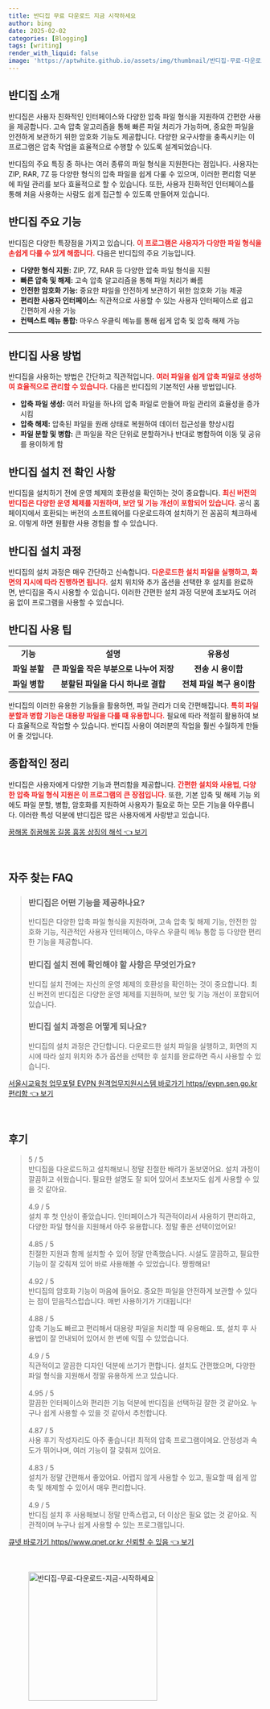 ```yaml
---
title: 반디집 무료 다운로드 지금 시작하세요
author: bing
date: 2025-02-02
categories: [Blogging]
tags: [writing]
render_with_liquid: false
image: 'https://aptwhite.github.io/assets/img/thumbnail/반디집-무료-다운로드-지금-시작하세요.webp'
---
```



<h2 id='반디집_소개'>반디집 소개</h2>

<p>반디집은 사용자 친화적인 인터페이스와 다양한 압축 파일 형식을 지원하여 간편한 사용을 제공합니다. 고속 압축 알고리즘을 통해 빠른 파일 처리가 가능하며, 중요한 파일을 안전하게 보관하기 위한 암호화 기능도 제공합니다. 다양한 요구사항을 충족시키는 이 프로그램은 압축 작업을 효율적으로 수행할 수 있도록 설계되었습니다.</p>

<p>반디집의 주요 특징 중 하나는 여러 종류의 파일 형식을 지원한다는 점입니다. 사용자는 ZIP, RAR, 7Z 등 다양한 형식의 압축 파일을 쉽게 다룰 수 있으며, 이러한 편리함 덕분에 파일 관리를 보다 효율적으로 할 수 있습니다. 또한, 사용자 친화적인 인터페이스를 통해 처음 사용하는 사람도 쉽게 접근할 수 있도록 만들어져 있습니다.</p>

<h2 id='반디집_기능'>반디집 주요 기능</h2>

<p>반디집은 다양한 특장점을 가지고 있습니다. <b><span style="color: #ee2323;">이 프로그램은 사용자가 다양한 파일 형식을 손쉽게 다룰 수 있게 해줍니다.</span></b> 다음은 반디집의 주요 기능입니다.</p>

<ul>
    <li><b>다양한 형식 지원:</b> ZIP, 7Z, RAR 등 다양한 압축 파일 형식을 지원</li>
    <li><b>빠른 압축 및 해제:</b> 고속 압축 알고리즘을 통해 파일 처리가 빠름</li>
    <li><b>안전한 암호화 기능:</b> 중요한 파일을 안전하게 보관하기 위한 암호화 기능 제공</li>
    <li><b>편리한 사용자 인터페이스:</b> 직관적으로 사용할 수 있는 사용자 인터페이스로 쉽고 간편하게 사용 가능</li>
    <li><b>컨텍스트 메뉴 통합:</b> 마우스 우클릭 메뉴를 통해 쉽게 압축 및 압축 해제 가능</li>
</ul>

<hr />

<h2 id='반디집_사용방법'>반디집 사용 방법</h2>

<p>반디집을 사용하는 방법은 간단하고 직관적입니다. <b><span style="color: #ee2323;">여러 파일을 쉽게 압축 파일로 생성하여 효율적으로 관리할 수 있습니다.</span></b> 다음은 반디집의 기본적인 사용 방법입니다.</p>

<ul>
    <li><b>압축 파일 생성:</b> 여러 파일을 하나의 압축 파일로 만들어 파일 관리의 효율성을 증가시킴</li>
    <li><b>압축 해제:</b> 압축된 파일을 원래 상태로 복원하여 데이터 접근성을 향상시킴</li>
    <li><b>파일 분할 및 병합:</b> 큰 파일을 작은 단위로 분할하거나 반대로 병합하여 이동 및 공유를 용이하게 함</li>
</ul>

<h2 id='반디집_설치전_확인사항'>반디집 설치 전 확인 사항</h2>

<p>반디집을 설치하기 전에 운영 체제의 호환성을 확인하는 것이 중요합니다. <b><span style="color: #ee2323;">최신 버전의 반디집은 다양한 운영 체제를 지원하며, 보안 및 기능 개선이 포함되어 있습니다.</span></b> 공식 홈페이지에서 호환되는 버전의 소프트웨어를 다운로드하여 설치하기 전 꼼꼼히 체크하세요. 이렇게 하면 원활한 사용 경험을 할 수 있습니다.</p>

<h2 id='반디집_설치과정'>반디집 설치 과정</h2>

<p>반디집의 설치 과정은 매우 간단하고 신속합니다. <b><span style="color: #ee2323;">다운로드한 설치 파일을 실행하고, 화면의 지시에 따라 진행하면 됩니다.</span></b> 설치 위치와 추가 옵션을 선택한 후 설치를 완료하면, 반디집을 즉시 사용할 수 있습니다. 이러한 간편한 설치 과정 덕분에 초보자도 어려움 없이 프로그램을 사용할 수 있습니다.</p>

<h2 id='반디집_사용_팁'>반디집 사용 팁</h2>

<table>
    <tr>
        <td style="text-align: center; height: 17px;"><b>기능</b></td>
        <td style="text-align: center; height: 17px;"><b>설명</b></td>
        <td style="text-align: center; height: 17px;"><b>유용성</b></td>
    </tr>
    <tr>
        <td style="text-align: center; height: 17px;"><b>파일 분할</b></td>
        <td style="text-align: center; height: 17px;"><b>큰 파일을 작은 부분으로 나누어 저장</b></td>
        <td style="text-align: center; height: 17px;"><b>전송 시 용이함</b></td>
    </tr>
    <tr>
        <td style="text-align: center; height: 17px;"><b>파일 병합</b></td>
        <td style="text-align: center; height: 17px;"><b>분할된 파일을 다시 하나로 결합</b></td>
        <td style="text-align: center; height: 17px;"><b>전체 파일 복구 용이함</b></td>
    </tr>
</table>

<p>반디집의 이러한 유용한 기능들을 활용하면, 파일 관리가 더욱 간편해집니다. <b><span style="color: #ee2323;">특히 파일 분할과 병합 기능은 대용량 파일을 다룰 때 유용합니다.</span></b> 필요에 따라 적절히 활용하여 보다 효율적으로 작업할 수 있습니다. 반디집 사용이 여러분의 작업을 훨씬 수월하게 만들어 줄 것입니다.</p>

<h2 id='종합적인_정리'>종합적인 정리</h2>

<p>반디집은 사용자에게 다양한 기능과 편리함을 제공합니다. <b><span style="color: #ee2323;">간편한 설치와 사용법, 다양한 압축 파일 형식 지원은 이 프로그램의 큰 장점입니다.</span></b> 또한, 기본 압축 및 해제 기능 외에도 파일 분할, 병합, 암호화를 지원하여 사용자가 필요로 하는 모든 기능을 아우릅니다. 이러한 특성 덕분에 반디집은 많은 사용자에게 사랑받고 있습니다.</p>


<p><a class="click-button" title="꿈해몽 쥐꿈해몽 길몽 흉몽 상징의 해석" href="https://aptwhite.github.io/posts/%EA%BF%88%ED%95%B4%EB%AA%BD-%EC%A5%90%EA%BF%88%ED%95%B4%EB%AA%BD-%EA%B8%B8%EB%AA%BD-%ED%9D%89%EB%AA%BD-%EC%83%81%EC%A7%95%EC%9D%98-%ED%95%B4%EC%84%9D/" rel="dofollow">꿈해몽 쥐꿈해몽 길몽 흉몽 상징의 해석 👈 보기</a></p><br>
<h2 id='자주_찾는_FAQ'>자주 찾는 FAQ</h2>
<div itemscope="" itemtype="https://schema.org/FAQPage"> 
<blockquote> 
  <div itemscope="" itemprop="mainEntity" itemtype="https://schema.org/Question"> 
    <h3 itemprop="name">반디집은 어떤 기능을 제공하나요?</h3> 
    <div itemscope="" itemprop="acceptedAnswer" itemtype="https://schema.org/Answer"> 
      <span itemprop="text"> 
        <p>반디집은 다양한 압축 파일 형식을 지원하며, 고속 압축 및 해제 기능, 안전한 암호화 기능, 직관적인 사용자 인터페이스, 마우스 우클릭 메뉴 통합 등 다양한 편리한 기능을 제공합니다.</p> 
      </span> 
    </div> 
  </div> 
  <div itemscope="" itemprop="mainEntity" itemtype="https://schema.org/Question"> 
    <h3 itemprop="name">반디집 설치 전에 확인해야 할 사항은 무엇인가요?</h3> 
    <div itemscope="" itemprop="acceptedAnswer" itemtype="https://schema.org/Answer"> 
      <span itemprop="text"> 
        <p>반디집 설치 전에는 자신의 운영 체제의 호환성을 확인하는 것이 중요합니다. 최신 버전의 반디집은 다양한 운영 체제를 지원하며, 보안 및 기능 개선이 포함되어 있습니다.</p> 
      </span> 
    </div> 
  </div> 
  <div itemscope="" itemprop="mainEntity" itemtype="https://schema.org/Question"> 
    <h3 itemprop="name">반디집 설치 과정은 어떻게 되나요?</h3> 
    <div itemscope="" itemprop="acceptedAnswer" itemtype="https://schema.org/Answer"> 
      <span itemprop="text"> 
        <p>반디집의 설치 과정은 간단합니다. 다운로드한 설치 파일을 실행하고, 화면의 지시에 따라 설치 위치와 추가 옵션을 선택한 후 설치를 완료하면 즉시 사용할 수 있습니다.</p> 
      </span> 
    </div> 
  </div> 
</blockquote> 
</div>
<p><a class="click-button" title="서울시교육청 업무포털 EVPN 원격업무지원시스템 바로가기 https//evpn.sen.go.kr 편리함" href="https://aptwhite.github.io/posts/%EC%84%9C%EC%9A%B8%EC%8B%9C%EA%B5%90%EC%9C%A1%EC%B2%AD-%EC%97%85%EB%AC%B4%ED%8F%AC%ED%84%B8-EVPN-%EC%9B%90%EA%B2%A9%EC%97%85%EB%AC%B4%EC%A7%80%EC%9B%90%EC%8B%9C%EC%8A%A4%ED%85%9C-%EB%B0%94%EB%A1%9C%EA%B0%80%EA%B8%B0-httpsevpn.sen.go.kr-%ED%8E%B8%EB%A6%AC%ED%95%A8/" rel="dofollow">서울시교육청 업무포털 EVPN 원격업무지원시스템 바로가기 https//evpn.sen.go.kr 편리함 👈 보기</a></p><br>
<h2 id='후기'>후기</h2>
<div itemscope itemtype="https://schema.org/Product">
  <blockquote>
  <div itemprop="review" itemscope itemtype="https://schema.org/Review">
      <div itemprop="reviewRating" itemscope itemtype="https://schema.org/Rating"> <span itemprop="ratingValue">5</span> / <span itemprop="bestRating">5</span> </div>
      <span itemprop="reviewBody">반디집을 다운로드하고 설치해보니 정말 친절한 배려가 돋보였어요. 설치 과정이 깔끔하고 쉬웠습니다. 필요한 설명도 잘 되어 있어서 초보자도 쉽게 사용할 수 있을 것 같아요.</span>
  </div>
  <br>
  <div itemprop="review" itemscope itemtype="https://schema.org/Review">
      <div itemprop="reviewRating" itemscope itemtype="https://schema.org/Rating"> <span itemprop="ratingValue">4.9</span> / <span itemprop="bestRating">5</span> </div>
      <span itemprop="reviewBody">설치 후 첫 인상이 좋았습니다. 인터페이스가 직관적이라서 사용하기 편리하고, 다양한 파일 형식을 지원해서 아주 유용합니다. 정말 좋은 선택이었어요!</span>
  </div>
  <br>
  <div itemprop="review" itemscope itemtype="https://schema.org/Review">
      <div itemprop="reviewRating" itemscope itemtype="https://schema.org/Rating"> <span itemprop="ratingValue">4.85</span> / <span itemprop="bestRating">5</span> </div>
      <span itemprop="reviewBody">친절한 지원과 함께 설치할 수 있어 정말 만족했습니다. 시설도 깔끔하고, 필요한 기능이 잘 갖춰져 있어 바로 사용해볼 수 있었습니다. 짱짱해요!</span>
  </div>
  <br>
  <div itemprop="review" itemscope itemtype="https://schema.org/Review">
      <div itemprop="reviewRating" itemscope itemtype="https://schema.org/Rating"> <span itemprop="ratingValue">4.92</span> / <span itemprop="bestRating">5</span> </div>
      <span itemprop="reviewBody">반디집의 암호화 기능이 마음에 들어요. 중요한 파일을 안전하게 보관할 수 있다는 점이 믿음직스럽습니다. 매번 사용하기가 기대됩니다!</span>
  </div>
  <br>
  <div itemprop="review" itemscope itemtype="https://schema.org/Review">
      <div itemprop="reviewRating" itemscope itemtype="https://schema.org/Rating"> <span itemprop="ratingValue">4.88</span> / <span itemprop="bestRating">5</span> </div>
      <span itemprop="reviewBody">압축 기능도 빠르고 편리해서 대용량 파일을 처리할 때 유용해요. 또, 설치 후 사용법이 잘 안내되어 있어서 한 번에 익힐 수 있었습니다.</span>
  </div>
  <br>
  <div itemprop="review" itemscope itemtype="https://schema.org/Review">
      <div itemprop="reviewRating" itemscope itemtype="https://schema.org/Rating"> <span itemprop="ratingValue">4.9</span> / <span itemprop="bestRating">5</span> </div>
      <span itemprop="reviewBody">직관적이고 깔끔한 디자인 덕분에 쓰기가 편합니다. 설치도 간편했으며, 다양한 파일 형식을 지원해서 정말 유용하게 쓰고 있습니다.</span>
  </div>
  <br>
  <div itemprop="review" itemscope itemtype="https://schema.org/Review">
      <div itemprop="reviewRating" itemscope itemtype="https://schema.org/Rating"> <span itemprop="ratingValue">4.95</span> / <span itemprop="bestRating">5</span> </div>
      <span itemprop="reviewBody">깔끔한 인터페이스와 편리한 기능 덕분에 반디집을 선택하길 잘한 것 같아요. 누구나 쉽게 사용할 수 있을 것 같아서 추천합니다.</span>
  </div>
  <br>
  <div itemprop="review" itemscope itemtype="https://schema.org/Review">
      <div itemprop="reviewRating" itemscope itemtype="https://schema.org/Rating"> <span itemprop="ratingValue">4.87</span> / <span itemprop="bestRating">5</span> </div>
      <span itemprop="reviewBody">사용 후기 작성자리도 아주 좋습니다! 최적의 압축 프로그램이에요. 안정성과 속도가 뛰어나며, 여러 기능이 잘 갖춰져 있어요.</span>
  </div>
  <br>
  <div itemprop="review" itemscope itemtype="https://schema.org/Review">
      <div itemprop="reviewRating" itemscope itemtype="https://schema.org/Rating"> <span itemprop="ratingValue">4.83</span> / <span itemprop="bestRating">5</span> </div>
      <span itemprop="reviewBody">설치가 정말 간편해서 좋았어요. 어렵지 않게 사용할 수 있고, 필요할 때 쉽게 압축 및 해제할 수 있어서 매우 편리합니다.</span>
  </div>
  <br>
  <div itemprop="review" itemscope itemtype="https://schema.org/Review">
      <div itemprop="reviewRating" itemscope itemtype="https://schema.org/Rating"> <span itemprop="ratingValue">4.9</span> / <span itemprop="bestRating">5</span> </div>
      <span itemprop="reviewBody">반디집 설치 후 사용해보니 정말 만족스럽고, 더 이상은 필요 없는 것 같아요. 직관적이며 누구나 쉽게 사용할 수 있는 프로그램입니다.</span>
  </div>
  </blockquote>
</div>
<p><a class="click-button" title="큐넷 바로가기 https//www.qnet.or.kr 신뢰할 수 있음" href="https://aptwhite.github.io/posts/%ED%81%90%EB%84%B7-%EB%B0%94%EB%A1%9C%EA%B0%80%EA%B8%B0-httpswww.qnet.or.kr-%EC%8B%A0%EB%A2%B0%ED%95%A0-%EC%88%98-%EC%9E%88%EC%9D%8C/" rel="dofollow">큐넷 바로가기 https//www.qnet.or.kr 신뢰할 수 있음 👈 보기</a></p><br>
<figure class="image"><img src="https://aptwhite.github.io/assets/img/thumbnail/반디집-무료-다운로드-지금-시작하세요.webp" alt="반디집-무료-다운로드-지금-시작하세요" width="256" height="256"></figure>
